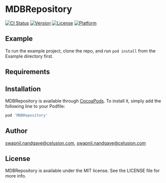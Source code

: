 # MDBRepository

[![CI Status](http://img.shields.io/travis/swapnil.nandgave@celusion.com/MDBRepository.svg?style=flat)](https://travis-ci.org/swapnil.nandgave@celusion.com/MDBRepository)
[![Version](https://img.shields.io/cocoapods/v/MDBRepository.svg?style=flat)](http://cocoapods.org/pods/MDBRepository)
[![License](https://img.shields.io/cocoapods/l/MDBRepository.svg?style=flat)](http://cocoapods.org/pods/MDBRepository)
[![Platform](https://img.shields.io/cocoapods/p/MDBRepository.svg?style=flat)](http://cocoapods.org/pods/MDBRepository)

## Example

To run the example project, clone the repo, and run `pod install` from the Example directory first.

## Requirements

## Installation

MDBRepository is available through [CocoaPods](http://cocoapods.org). To install
it, simply add the following line to your Podfile:

```ruby
pod 'MDBRepository'
```

## Author

swapnil.nandgave@celusion.com, swapnil.nandgave@celusion.com

## License

MDBRepository is available under the MIT license. See the LICENSE file for more info.
